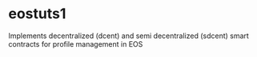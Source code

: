 # eostuts1
Implements decentralized (dcent) and semi decentralized (sdcent) smart contracts for profile management in EOS
